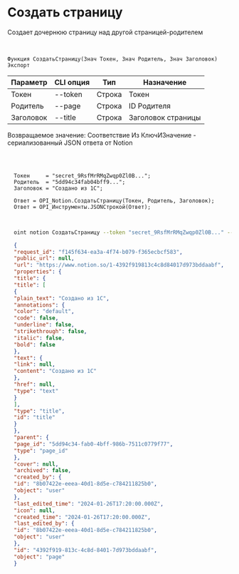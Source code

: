 ﻿---
sidebar_position: 1
---

# Создать страницу
 Создает дочернюю страницу над другой страницей-родителем


<br/>


`Функция СоздатьСтраницу(Знач Токен, Знач Родитель, Знач Заголовок) Экспорт`

  | Параметр | CLI опция | Тип | Назначение |
  |-|-|-|-|
  | Токен | --token | Строка | Токен |
  | Родитель | --page | Строка | ID Родителя |
  | Заголовок | --title | Строка | Заголовок страницы |

  
  Возвращаемое значение:   Соответствие Из КлючИЗначение - сериализованный JSON ответа от Notion

<br/>




```bsl title="Пример кода"
  
  Токен     = "secret_9RsfMrRMqZwqp0Zl0B...";
  Родитель  = "5dd94c34fab04bff9...";
  Заголовок = "Создано из 1С";
  
  Ответ = OPI_Notion.СоздатьСтраницу(Токен, Родитель, Заголовок);
  Ответ = OPI_Инструменты.JSONСтрокой(Ответ);
  
```
	


```sh title="Пример команды CLI"
    
  oint notion СоздатьСтраницу --token "secret_9RsfMrRMqZwqp0Zl0B..." --page "5dd94c34fab04bff9..." --title "Создано из 1С"

```

```json title="Результат"
  {
  "request_id": "f145f634-ea3a-4f74-b079-f365ecbcf583",
  "public_url": null,
  "url": "https://www.notion.so/1-4392f919813c4c8d84017d973bddaabf",
  "properties": {
  "title": {
  "title": [
  {
  "plain_text": "Создано из 1С",
  "annotations": {
  "color": "default",
  "code": false,
  "underline": false,
  "strikethrough": false,
  "italic": false,
  "bold": false
  },
  "text": {
  "link": null,
  "content": "Создано из 1С"
  },
  "href": null,
  "type": "text"
  }
  ],
  "type": "title",
  "id": "title"
  }
  },
  "parent": {
  "page_id": "5dd94c34-fab0-4bff-986b-7511c0779f77",
  "type": "page_id"
  },
  "cover": null,
  "archived": false,
  "created_by": {
  "id": "8b07422e-eeea-40d1-8d5e-c784211825b0",
  "object": "user"
  },
  "last_edited_time": "2024-01-26T17:20:00.000Z",
  "icon": null,
  "created_time": "2024-01-26T17:20:00.000Z",
  "last_edited_by": {
  "id": "8b07422e-eeea-40d1-8d5e-c784211825b0",
  "object": "user"
  },
  "id": "4392f919-813c-4c8d-8401-7d973bddaabf",
  "object": "page"
  }
```
